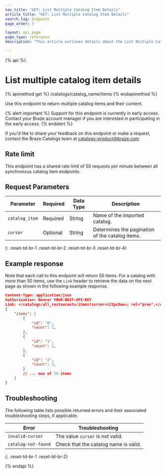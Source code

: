 ```yaml
---
nav_title: "GET: List Multiple Catalog Item Details"
article_title: "GET: List Multiple Catalog Item Details"
search_tag: Endpoint
page_order: 3

layout: api_page
page_type: reference
description: "This article outlines details about the List Multiple Catalog Item Details Braze endpoint."

---
```

{% api %}
# List multiple catalog item details
{% apimethod get %}
/catalogs/catalog_name/items
{% endapimethod %}

Use this endpoint to return multiple catalog items and their content.

{% alert important %}
Support for this endpoint is currently in early access. Contact your Braze account manager if you are interested in participating in the early access.
{% endalert %}

If you'd like to share your feedback on this endpoint or make a request, contact the Braze Catalogs team at [catalogs-product@braze.com](mailto:catalogs-product@braze.com)

## Rate limit

This endpoint has a shared rate limit of 50 requests per minute between all synchronous catalog item endpoints.

## Request Parameters

| Parameter | Required | Data Type | Description |
|---|---|---|---|
| `catalog_item`  | Required | String | Name of the imported catalog.|
| `cursor` | Optional | String | Determines the pagination of the catalog items. | 
{: .reset-td-br-1 .reset-td-br-2 .reset-td-br-3 .reset-td-br-4}

## Example response

Note that each call to this endpoint will return 50 items. For a catalog with more than 50 items, use the `Link` header to retrieve the data on the next page as shown in the following example response.

```json
Content-Type: application/json
Authorization: Bearer YOUR-REST-API-KEY
Link: </catalogs/all_restaurants/items?cursor=c2tpcDow>; rel="prev",</catalogs/all_restaurants/items?cursor=c2tpcDoxMDA=>; rel="next"
{
    "items": [
        {
            "id": "0",
            "count": 1,
        },
        {
            "id": "1",
            "count": 2,
        },
        {
            "id": "2",
            "count": 3,
        }
        // ... max of 50 items
    ]
}
```

## Troubleshooting

The following table lists possible returned errors and their associated troubleshooting steps, if applicable.

| Error | Troubleshooting |
| --- | --- |
| `invalid-cursor` | The value `cursor` is not valid. |
| `catalog-not-found` | Check that the catalog name is valid. |
{: .reset-td-br-1 .reset-td-br-2}

{% endapi %}